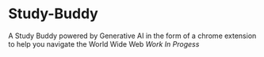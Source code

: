 # Study-Buddy
A Study Buddy powered by Generative AI in the form of a chrome extension to help you navigate the World Wide Web
*Work In Progess*
